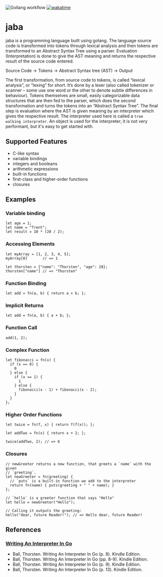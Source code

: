 ![Gollang workflow](https://github.com/maxwellgithinji/jaba/actions/workflows/go.yml/badge.svg) 
[![wakatime](https://wakatime.com/badge/user/5af887ac-99ff-4b74-9e6a-34c9b421a9d6/project/018d23bd-78d1-4d92-baae-d1019d0fef51.svg)](https://wakatime.com/badge/user/5af887ac-99ff-4b74-9e6a-34c9b421a9d6/project/018d23bd-78d1-4d92-baae-d1019d0fef51)

# jaba
jaba is a programming language built using golang. The language source code is transformed into tokens through lexical analysis and then tokens are transformed to an Abstract Syntax Tree using a parser. Evaluation (Interpretation) is done to give the AST meaning and returns the respective result of the source code entered.

Source Code -> Tokens -> Abstract Syntax tree (AST) -> Output

The first transformation, from source code to tokens, is called “lexical analysis”, or “lexing” for short. It’s done by a lexer (also called tokenizer or scanner – some use one word or the other to denote subtle differences in behaviour). 
Tokens themselves are small, easily categorizable data structures that are then fed to the parser, which does the second transformation and turns the tokens into an “Abstract Syntax Tree”. The final step is evaluation where the AST is given meaning by an interpreter which gives the respective result. The interpreter used here is called a `tree walking interpreter`. An object is used for the interpreter; it is not very performant, but it's easy to get started with.

## Supported Features
- C-like syntax
- variable bindings
- integers and booleans
- arithmetic expressions
- built-in functions
- first-class and higher-order functions
- closures

## Examples 

### Variable binding
```
let age = 1;
let name = "Trent";
let result = 10 * (20 / 2);
```
### Accessing Elements
```
let myArray = [1, 2, 3, 4, 5];
myArray[0]       // => 1

let thorsten = {"name": "Thorsten", "age": 28};
thorsten["name"] // => "Thorsten"
```
### Function Binding
```
let add = fn(a, b) { return a + b; };
```

### Implicit Returns
```
let add = fn(a, b) { a + b; };
```

### Function Call
```
add(1, 2);
```
### Complex Function
```
let fibonacci = fn(x) {
  if (x == 0) {
    0
  } else {
    if (x == 1) {
      1
    } else {
      fibonacci(x - 1) + fibonacci(x - 2);
    }
  }
};
```

### Higher Order Functions
```
let twice = fn(f, x) { return f(f(x)); };

let addTwo = fn(x) { return x + 2; };

twice(addTwo, 2); // => 6
```

### Closures
```
// newGreeter returns a new function, that greets a `name` with the given
// `greeting`.
let newGreeter = fn(greeting) {
  // `puts` is a built-in function we add to the interpreter
  return fn(name) { puts(greeting + " " + name); }
};

// `hello` is a greeter function that says "Hello"
let hello = newGreeter("Hello");

// Calling it outputs the greeting:
hello("dear, future Reader!"); // => Hello dear, future Reader!
```

## References 
### [ Writing An Interpreter In Go](https://interpreterbook.com/)
- Ball, Thorsten. Writing An Interpreter In Go (p. 8). Kindle Edition.
- Ball, Thorsten. Writing An Interpreter In Go (pp. 8-9). Kindle Edition.
- Ball, Thorsten. Writing An Interpreter In Go (p. 9). Kindle Edition.
- Ball, Thorsten. Writing An Interpreter In Go (p. 13). Kindle Edition. 
